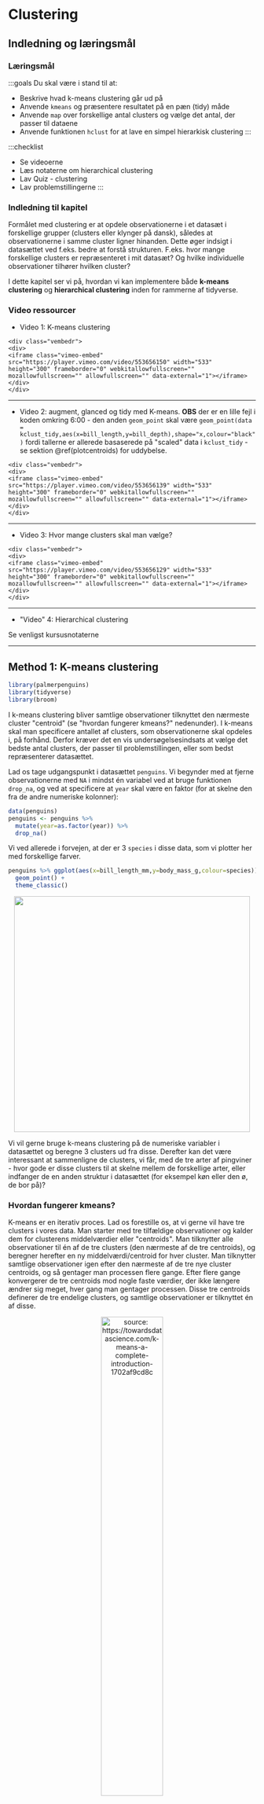 #  Clustering

## Indledning og læringsmål

### Læringsmål

:::goals
Du skal være i stand til at: 

* Beskrive hvad k-means clustering går ud på
* Anvende `kmeans` og præsentere resultatet på en pæn (tidy) måde
* Anvende `map` over forskellige antal clusters og vælge det antal, der passer til dataene
* Anvende funktionen `hclust` for at lave en simpel hierarkisk clustering
:::


:::checklist
* Se videoerne
* Læs notaterne om hierarchical clustering
* Lav Quiz - clustering
* Lav problemstillingerne
:::

### Indledning til kapitel

Formålet med clustering er at opdele observationerne i et datasæt i forskellige grupper (clusters eller klynger på dansk), således at observationerne i samme cluster ligner hinanden. Dette øger indsigt i datasættet ved f.eks. bedre at forstå strukturen. F.eks. hvor mange forskellige clusters er repræsenteret i mit datasæt? Og hvilke individuelle observationer tilhører hvilken cluster?

I dette kapitel ser vi på, hvordan vi kan implementere både __k-means clustering__ og __hierarchical clustering__ inden for rammerne af tidyverse.

### Video ressourcer

* Video 1: K-means clustering 


```{=html}
<div class="vembedr">
<div>
<iframe class="vimeo-embed" src="https://player.vimeo.com/video/553656150" width="533" height="300" frameborder="0" webkitallowfullscreen="" mozallowfullscreen="" allowfullscreen="" data-external="1"></iframe>
</div>
</div>
```

---

* Video 2: augment, glanced og tidy med K-means. __OBS__ der er en lille fejl i koden omkring 6:00 - den anden `geom_point` skal være `geom_point(data = kclust_tidy,aes(x=bill_length,y=bill_depth),shape="x,colour="black")` fordi tallerne er allerede basaserede på "scaled" data i `kclust_tidy` - se sektion \@ref(plotcentroids) for uddybelse.


```{=html}
<div class="vembedr">
<div>
<iframe class="vimeo-embed" src="https://player.vimeo.com/video/553656139" width="533" height="300" frameborder="0" webkitallowfullscreen="" mozallowfullscreen="" allowfullscreen="" data-external="1"></iframe>
</div>
</div>
```

---

* Video 3: Hvor mange clusters skal man vælge?


```{=html}
<div class="vembedr">
<div>
<iframe class="vimeo-embed" src="https://player.vimeo.com/video/553656129" width="533" height="300" frameborder="0" webkitallowfullscreen="" mozallowfullscreen="" allowfullscreen="" data-external="1"></iframe>
</div>
</div>
```

---

* "Video" 4: Hierarchical clustering

Se venligst kursusnotaterne

---

## Method 1: K-means clustering


```r
library(palmerpenguins)
library(tidyverse)
library(broom)
```

I k-means clustering bliver samtlige observationer tilknyttet den nærmeste cluster "centroid" (se "hvordan fungerer kmeans?" nedenunder). I k-means skal man specificere antallet af clusters, som observationerne skal opdeles i, på forhånd. Derfor kræver det en vis undersøgelsesindsats at vælge det bedste antal clusters, der passer til problemstillingen, eller som bedst repræsenterer datasættet.

Lad os tage udgangspunkt i datasættet `penguins`. Vi begynder med at fjerne observationerne med `NA` i mindst én variabel ved at bruge funktionen `drop_na`, og ved at specificere at `year` skal være en faktor (for at skelne den fra de andre numeriske kolonner):


```r
data(penguins)
penguins <- penguins %>% 
  mutate(year=as.factor(year)) %>%
  drop_na() 
```

Vi ved allerede i forvejen, at der er 3 `species` i disse data, som vi plotter her med forskellige farver.


```r
penguins %>% ggplot(aes(x=bill_length_mm,y=body_mass_g,colour=species)) + 
  geom_point() + 
  theme_classic()
```

<img src="09-clustering_files/figure-html/unnamed-chunk-6-1.svg" width="480" style="display: block; margin: auto;" />

Vi vil gerne bruge k-means clustering på de numeriske variabler i datasættet og beregne 3 clusters ud fra disse. Derefter kan det være interessant at sammenligne de clusters, vi får, med de tre arter af pingviner - hvor gode er disse clusters til at skelne mellem de forskellige arter, eller indfanger de en anden struktur i datasættet (for eksempel køn eller den ø, de bor på)?


### Hvordan fungerer kmeans?

K-means er en iterativ proces. Lad os forestille os, at vi gerne vil have tre clusters i vores data. Man starter med tre tilfældige observationer og kalder dem for clusterens middelværdier eller "centroids". Man tilknytter alle observationer til én af de tre clusters (den nærmeste af de tre centroids), og beregner herefter en ny middelværdi/centroid for hver cluster. Man tilknytter samtlige observationer igen efter den nærmeste af de tre nye cluster centroids, og så gentager man processen flere gange. Efter flere gange konvergerer de tre centroids mod nogle faste værdier, der ikke længere ændrer sig meget, hver gang man gentager processen. Disse tre centroids definerer de tre endelige clusters, og samtlige observationer er tilknyttet én af disse.

<div class="figure" style="text-align: center">
<img src="plots/kmeans.png" alt="source: https://towardsdatascience.com/k-means-a-complete-introduction-1702af9cd8c" width="50%" />
<p class="caption">(\#fig:unnamed-chunk-7)source: https://towardsdatascience.com/k-means-a-complete-introduction-1702af9cd8c</p>
</div>

Jeg beder ikke om detaljerne i metoden, men der er mange videoer på YouTube, der bedre forklarer, hvordan k-means fungerer, for eksempel: https://www.youtube.com/watch?v=4b5d3muPQmA

Bemærk, at der er noget __tilfældighed__ indbygget i algoritmen. Det betyder, at hver gang man anvender k-means, får man et lidt anderledes resultat.

### Within/between sum of squares

Man kan forestille sig, at hvis man laver en god clustering af et datasæt, så ligner observationerne inden for den samme cluster hinanden meget, mens observationerne i forskellige clusters er meget forskellige fra hinanden. Med andre ord, skal afstanden mellem observationerne i samme cluster være så lille som muligt, og afstanden mellem observationerne i forskellige clusters skal være så stor som muligt. For at måle dette kan man beregne følgende:  

* __total within sum of squares__ - den totale kvadrerede afstand fra observationerne til deres nærmeste centroid.
* __total between sum of squares__ - den totale afstand fra centroids til alle andre centroids. Denne skal være så stor som muligt.


### Kør k-means i R

K-means _fungerer kun på numeriske data_, som vi kan vælge fra datasættet med `select()` i kombination med hjælpefunktionen `where(is.numeric)`. Vi bruger også `scale()`, hvilket betyder, at alle variabler får den samme skala, og det forhindrer, at nogle får mere indflydelse end andre i det endelige resultat.


```r
penguins_scaled <- penguins %>% 
  select(where(is.numeric)) %>% 
  scale()
```

Man er også nødt til at specificere på forhånd, hvor mange clusters man ønsker at opdele datasættet i, så lad os sige `centers=3` inden for funktionen `kmeans()` her og beregne vores clusters:


```r
kclust <- kmeans(penguins_scaled,centers = 3)
kclust
```

```
#> K-means clustering with 3 clusters of sizes 129, 119, 85
#> 
#> Cluster means:
#>   bill_length_mm bill_depth_mm flipper_length_mm body_mass_g
#> 1     -1.0452359     0.4858944        -0.8803701  -0.7616078
#> 2      0.6537742    -1.1010497         1.1607163   1.0995561
#> 3      0.6710153     0.8040534        -0.2889118  -0.3835267
#> 
#> Clustering vector:
#>   [1] 1 1 1 1 1 1 1 1 1 1 1 1 3 1 3 1 1 1 1 1 1 1 1 1 1 1 1 1 1 1 1 1 1 1 1 1 1
#>  [38] 1 3 1 1 1 1 3 1 1 1 3 1 1 1 1 1 1 1 3 1 1 1 1 1 1 1 3 1 1 1 3 1 3 1 1 1 3
#>  [75] 1 3 1 1 1 1 1 1 1 1 1 3 1 1 1 3 1 1 1 3 1 3 1 1 1 1 1 1 1 3 1 3 1 3 1 3 1
#> [112] 1 1 1 1 1 1 1 1 1 1 1 1 3 1 3 1 1 1 1 1 1 1 1 1 1 1 1 1 1 1 1 1 1 1 3 2 2
#> [149] 2 2 2 2 2 2 2 2 2 2 2 2 2 2 2 2 2 2 2 2 2 2 2 2 2 2 2 2 2 2 2 2 2 2 2 2 2
#> [186] 2 2 2 2 2 2 2 2 2 2 2 2 2 2 2 2 2 2 2 2 2 2 2 2 2 2 2 2 2 2 2 2 2 2 2 2 2
#> [223] 2 2 2 2 2 2 2 2 2 2 2 2 2 2 2 2 2 2 2 2 2 2 2 2 2 2 2 2 2 2 2 2 2 2 2 2 2
#> [260] 2 2 2 2 2 2 3 3 3 3 3 3 3 3 3 3 3 3 3 3 3 3 3 3 3 3 1 3 1 3 3 3 3 3 3 3 1
#> [297] 3 1 3 3 3 3 3 3 3 3 3 3 3 3 3 3 3 3 3 3 3 3 3 1 3 3 3 3 3 3 3 3 3 3 3 3 3
#> 
#> Within cluster sum of squares by cluster:
#> [1] 120.7030 139.4684 109.4813
#>  (between_SS / total_SS =  72.2 %)
#> 
#> Available components:
#> 
#> [1] "cluster"      "centers"      "totss"        "withinss"     "tot.withinss"
#> [6] "betweenss"    "size"         "iter"         "ifault"
```

Man får forskellige ting frem, for eksempel:

* `Cluster means` - det svarer til de centroids markeret med __x__ i figuren ovenfor - bemærk, at de er 4-dimensionelle, da vi har brugt 4 variabler til at beregne resultatet. 
* `Clustering` vector - hvilken cluster hver observation er blevet tilknyttet.
* `Within cluster sum of squares` - Jo mindre, jo bedre - hvor meget observationerne inden for samme cluster ligner hinanden (den totale kvadrerede afstand fra observationerne til deres nærmeste centroid).

### Ryd op i k-means resultaterne med pakken `broom`

Fra pakken `broom` har vi indtil videre mest beskæftiget os med `glance()`. Med `glance()` får man én-linje baserede summary statistikker fra én eller flere modeller samlet i én dataramme, for at lette et plot/labels osv. Der er også to andre funktioner vi tager i brug her. Her er en beskrivelse af de tre.

Broom verb    | Beskrivelse
----------- | -----------------
`glance()`    | single line summary - lav et elbow plot
`augment()`   | Tilføj datasæt til clusters - lav plots farvet efter cluster 
`tidy()`      | Multi-line summary - ekstraher centroids 

For at lave et plot af clusters kan det især være nyttigt at benytte `augment`. Her kan man se, at vi har fået en kolonne, der hedder `.cluster` med i den oprindelige dataramme (jeg flyttede kolonnen til første plads i nedenstående kode, så man kan se den i outputtet af kursusnoterne). 


```r
kc1 <- augment(kclust, penguins) #clustering = første plads, data = anden plads
kc1 %>% select(.cluster,all_of(names(penguins)))
```

```
#> # A tibble: 333 × 9
#>    .cluster species island    bill_length_mm bill_depth_mm flipper_length_mm
#>    <fct>    <fct>   <fct>              <dbl>         <dbl>             <int>
#>  1 1        Adelie  Torgersen           39.1          18.7               181
#>  2 1        Adelie  Torgersen           39.5          17.4               186
#>  3 1        Adelie  Torgersen           40.3          18                 195
#>  4 1        Adelie  Torgersen           36.7          19.3               193
#>  5 1        Adelie  Torgersen           39.3          20.6               190
#>  6 1        Adelie  Torgersen           38.9          17.8               181
#>  7 1        Adelie  Torgersen           39.2          19.6               195
#>  8 1        Adelie  Torgersen           41.1          17.6               182
#>  9 1        Adelie  Torgersen           38.6          21.2               191
#> 10 1        Adelie  Torgersen           34.6          21.1               198
#> # ℹ 323 more rows
#> # ℹ 3 more variables: body_mass_g <int>, sex <fct>, year <fct>
```

Nu benytter vi `kc1` til at lave et plot. Her giver jeg en farve efter `.cluster` og form efter `species`, så vi kan sammenligne vores beregnede clusters med de tre forskellige arter. Bemærk her, at jeg kun har to variabler i plottet, men der er faktisk fire variabler, som blev brugt til at lave clusters med funktionen `kmeans`. En anden måde er at plotte de første to principal components i stedet for to af de fire variabler - det beskæftiger vi os med næste gang.


```r
ggplot(kc1, aes(x = scale(bill_length_mm), 
                y = scale(bill_depth_mm))) + 
  geom_point(aes(color = .cluster, shape = species)) + theme_minimal()
```

<img src="09-clustering_files/figure-html/unnamed-chunk-11-1.svg" width="480" style="display: block; margin: auto;" />

Vi kan også f.eks. optælle, hvor mange af de tre arter vi får i hver af vores tre clusters, hvor vi kan se, at `Adelie` og `Chinstrap` er blevet mere blandet mellem to af de tre clusters end `Gentoo`.


```r
kc1 %>% count(.cluster, species)
```

```
#> # A tibble: 5 × 3
#>   .cluster species       n
#>   <fct>    <fct>     <int>
#> 1 1        Adelie      124
#> 2 1        Chinstrap     5
#> 3 2        Gentoo      119
#> 4 3        Adelie       22
#> 5 3        Chinstrap    63
```


### Plot cluster centroids {#plotcentroids}

Næste skridt er at se på resultatet af funktionen `tidy()` fra `broom`-pakken. Her har vi fået en overskuelig dataramme med middelværdierne (centroids) for de tre clusters over de fire variabler, som blev brugt i beregningerne.


```r
kclust_tidy <- kclust %>% tidy()
kclust_tidy
```

```
#> # A tibble: 3 × 7
#>   bill_length_mm bill_depth_mm flipper_length_mm body_mass_g  size withinss
#>            <dbl>         <dbl>             <dbl>       <dbl> <int>    <dbl>
#> 1         -1.05          0.486            -0.880      -0.762   129     121.
#> 2          0.654        -1.10              1.16        1.10    119     139.
#> 3          0.671         0.804            -0.289      -0.384    85     109.
#> # ℹ 1 more variable: cluster <fct>
```

Herefter benytter jeg `kclust_tidy` som et ekstra datasæt i ovenstående plot, men indenfor en anden `geom_point()` for at tilføje en `x`-form i midten af de tre clusters - se de følgende tre punkter, der forklarer nogle detaljer i koden:

* Jeg bruger funktionen `scale()` på `bill_length_mm` og `bill_depth_mm`, fordi mine centroids, som også skal med i plottet, blev beregnet på skalerede data.
* Jeg behøver ikke at anvende `scale()` på mine centroids lagret i `kclust_tidy`, så jeg angiver bare akser-variablerne i `aes()` uden at anvende `scale()`.
* Jeg har brugt `color` og `shape` som lokale aesthetics i den første `geom_point()` her, da de ikke eksisterer som kolonner i `kclust_tidy`.


```r
ggplot(kc1, aes(x = scale(bill_length_mm), # skal skalere de oprindelige data
                y = scale(bill_depth_mm))) + 
  geom_point(aes(color = .cluster, shape = species)) +
  geom_point(data = kclust_tidy, 
             aes(x = bill_length_mm, # behøver ikke at skalere igen
                 y = bill_depth_mm),
             size = 10, shape = "x", show.legend = FALSE) + 
  theme_bw()
```

<img src="09-clustering_files/figure-html/unnamed-chunk-14-1.svg" width="480" style="display: block; margin: auto;" />

Vi kan se, at vores clusters ikke præcist fanger de samme tre grupper, som variablen `species` - der er forskelle. Det kan være, at vi også har fanget nogle oplysninger om fx den ø, pingvinerne bor på, eller deres køn.

## Kmeans: hvor mange clusters?

Vi gættede på 3 clusters i den ovenstående analyse (da vi havde oplysninger om arter i forvejen), men det kunne godt være, at et andet antal clusters passer bedre til datasættet. Vi kan beregne flere clusterings og angive forskellige antal clusters, og dernæst bruge resultaterne fra disse til at træffe en beslutning om, hvor mange clusters vi vil angive i vores endelige clustering.

Det er vigtigt at kunne finde frem til et passende antal clusters:

* For mange clusters kan resultere i overfitting, hvor vi har for mange til at fortolke eller give mening.
* For få kan betyde, at vi overser indsigter i strukturen eller vigtige tendenser i datasættet.

### Få Broom output for forskellige antal clusters

I det følgende laver jeg en brugerdefineret funktion, der laver en clustering på datasættet `penguins_scaled`, og hvor jeg angiver, at antallet af beregnede clusters skal være `.x`, der er et heltal (fx 1,3,99 osv.). Bemærk derfor, at selve data er den samme hver gang jeg anvender funktionen - det er bare antallet af clusters jeg beregner, der kan variere.


```r
my_func <- ~kmeans(penguins_scaled,centers = .x)
```

Dernæst laver jeg en `tibble` med variablen `k`, som indeholder heltal fra 1 op til 9. Når jeg anvender funktionen `map` på kolonnen `k` med ovenstående funktion `my_func`, svarer det til, at jeg anvender `kmeans` ni gange, med antal clusters fra 1 til 9. Jeg gemmer clustering resultaterne i en kolonne kaldet `kclust`, og så anvender jeg `tidy`, `glance` og `augment` til at få de forskellige outputter fra mine clusterings.


```r
kclusts <- 
  tibble(k = 1:9) %>%
  mutate( kclust = map(k, my_func),
          tidied = map(kclust, tidy),
          glanced = map(kclust, glance),
          augmented = map(kclust, ~.x %>% augment(penguins))
        )
```

Husk, at for at få frem resultaterne i de forskellige formater fra `tidy`,`glance` og `augment`, er vi nødt til at anvende funktionen `unnest()` - her gemmer jeg resultaterne i tre nye dataframes, som vi kan referere til efterfølgende:


```r
kclusts_tidy    <- kclusts %>% unnest(tidied)
kclusts_augment <- kclusts %>% unnest(augmented)
kclusts_glance <- kclusts %>% unnest(glanced)
```


### Elbow plot (glance)

Vi bruger `tot.withinss` fra outputtet fra `glance()` (dataframen `kclusts_glance`). Det giver målinger for den totale afstand af observationerne fra deres nærmeste centroid (within sum of squares).


```r
kclusts_glance
```

```
#> # A tibble: 9 × 8
#>       k kclust   tidied           totss tot.withinss betweenss  iter augmented
#>   <int> <list>   <list>           <dbl>        <dbl>     <dbl> <int> <list>   
#> 1     1 <kmeans> <tibble [1 × 7]>  1328        1328.  9.09e-13     1 <tibble> 
#> 2     2 <kmeans> <tibble [2 × 7]>  1328         551.  7.77e+ 2     1 <tibble> 
#> 3     3 <kmeans> <tibble [3 × 7]>  1328         371.  9.57e+ 2     2 <tibble> 
#> 4     4 <kmeans> <tibble [4 × 7]>  1328         293.  1.03e+ 3     3 <tibble> 
#> 5     5 <kmeans> <tibble [5 × 7]>  1328         276.  1.05e+ 3     4 <tibble> 
#> 6     6 <kmeans> <tibble [6 × 7]>  1328         260.  1.07e+ 3     3 <tibble> 
#> 7     7 <kmeans> <tibble [7 × 7]>  1328         183.  1.14e+ 3     3 <tibble> 
#> 8     8 <kmeans> <tibble [8 × 7]>  1328         172.  1.16e+ 3     3 <tibble> 
#> 9     9 <kmeans> <tibble [9 × 7]>  1328         167.  1.16e+ 3     3 <tibble>
```

Jo flere clusters, jo mindre er statistikken `tot.withinss` typisk, men vi kan se i det følgende plot, at efter 2 eller 3 clusters, er der ikke meget gevinst ved at bruge flere clusters. Derfor vælger man ofte enten 2 eller 3. Dette plot kaldes ofte for en 'elbow' plot - man vælger det antal, der ligger på 'elbuen', hvor der ikke er meget gevinst ved at inkludere flere clusters i datasættet (men det er selvfølgelig meget subjektivt, hvilket tal man vælger til sidst).


```r
kclusts_glance %>% 
  ggplot(aes(x = k, y = tot.withinss)) + 
  geom_line() + 
  geom_point() + 
  theme_bw()
```

<img src="09-clustering_files/figure-html/unnamed-chunk-19-1.svg" width="480" style="display: block; margin: auto;" />


### Automatisk beslutning med pakken `NbClust`

Man kan også overveje at prøve noget mere automatisk. For eksempel, pakken `NbClust` laver 30 forskellige clustering-algoritmer på datasættet for antal clusters fra 2 op til 9, og for hver af disse tages en beslutning om det bedste antal clusters. Man kan således se, hvilket antal clusters der blev valgt flest gange af de forskellige algoritmer.


```r
library(NbClust)
set.seed(24) #fordi outputtet fra NbClust har indbygget tilfældighed
cluster_30_indexes <- NbClust(data = penguins_scaled, 
                              distance = "euclidean", 
                              min.nc = 2, 
                              max.nc = 9, 
                              method = "complete")
```

Som det ses nedenfor, er enten 2 eller 3 clusters optimalt, hvilket stemmer overens med 'elbow' plot-metoden.


```r
as_tibble(cluster_30_indexes$Best.nc[1,]) %>%
  ggplot(aes(x=factor(value))) + 
  geom_bar(stat="count",fill="blue") + 
  xlab("Antal clusters") + ylab("Antal clustering-algoritmer der vælger dette antal") +
  coord_flip() +
  theme_minimal()
```

<img src="09-clustering_files/figure-html/unnamed-chunk-21-1.svg" width="384" style="display: block; margin: auto;" />

### Visualisering af de forskellige antal clusters (augment)

Vi kan også visualisere, hvordan de forskellige antal clusters tager sig ud. Her kan vi bruge vores resultater fra `augment`-funktionen (`kclusts_augment`), som indeholder tilknytningerne af observationerne til clusters for hver af de ni clusterings. Bemærk, at `kclusts_augment` har 2997 observationer. Dette svarer til 9 (antal clusterings) x 333 (antal observationer i `penguins`), fordi vi har brugt `unnest` til at samle alle resultaterne.


```r
kclusts_augment %>% glimpse()
```

```
#> Rows: 2,997
#> Columns: 13
#> $ k                 <int> 1, 1, 1, 1, 1, 1, 1, 1, 1, 1, 1, 1, 1, 1, 1, 1, 1, 1…
#> $ kclust            <list> [1, 1, 1, 1, 1, 1, 1, 1, 1, 1, 1, 1, 1, 1, 1, 1, 1,…
#> $ tidied            <list> [<tbl_df[1 x 7]>], [<tbl_df[1 x 7]>], [<tbl_df[1 x …
#> $ glanced           <list> [<tbl_df[1 x 4]>], [<tbl_df[1 x 4]>], [<tbl_df[1 x …
#> $ species           <fct> Adelie, Adelie, Adelie, Adelie, Adelie, Adelie, Adel…
#> $ island            <fct> Torgersen, Torgersen, Torgersen, Torgersen, Torgerse…
#> $ bill_length_mm    <dbl> 39.1, 39.5, 40.3, 36.7, 39.3, 38.9, 39.2, 41.1, 38.6…
#> $ bill_depth_mm     <dbl> 18.7, 17.4, 18.0, 19.3, 20.6, 17.8, 19.6, 17.6, 21.2…
#> $ flipper_length_mm <int> 181, 186, 195, 193, 190, 181, 195, 182, 191, 198, 18…
#> $ body_mass_g       <int> 3750, 3800, 3250, 3450, 3650, 3625, 4675, 3200, 3800…
#> $ sex               <fct> male, female, female, female, male, female, male, fe…
#> $ year              <fct> 2007, 2007, 2007, 2007, 2007, 2007, 2007, 2007, 2007…
#> $ .cluster          <fct> 1, 1, 1, 1, 1, 1, 1, 1, 1, 1, 1, 1, 1, 1, 1, 1, 1, 1…
```

I den følgende kode laver jeg et plot af `flipper_length_mm` mod `bill_length_mm` og anvender `facet_wrap`, så hver clustering får sit eget plot (så der er 333 observationer pr. plot).


```r
kclusts_augment %>% 
  ggplot(aes(x = flipper_length_mm, y = bill_length_mm, colour=.cluster)) +
        geom_point(aes(shape=factor(species)), alpha = 0.8) + 
        facet_wrap(~ k) + 
        theme_bw() 
```

<img src="09-clustering_files/figure-html/unnamed-chunk-23-1.svg" width="672" style="display: block; margin: auto;" />

Vi kan nemt inddrage `kclusts_tidy()` og lave "X"-mærker ved blot at tilføje en ekstra `geom_point` og specificere `kclusts_tidy`. Først anvender jeg funktionen `rename`, så variablen `cluster` fra `kclusts_tidy` matcher `.cluster` fra `kclusts_augment`.


<!-- Husk også at da `scale()` blev brugt til at lave clustering, skal man plotter `scale(flipper_length_mm)` og `scale(bill_length_mm)` på plottet, men `aes(x=flipper_length_mm,y=bill_length_mm)` lokalt, fordi jeg behøver ikke at anvende `scale()` igen på min centroids. -->


```r
kclusts_tidy <- kclusts_tidy %>% rename(.cluster=cluster)

kclusts_augment %>% 
  ggplot(aes(x = scale(flipper_length_mm), y = scale(bill_length_mm),colour=.cluster)) + #scale here
        geom_point(aes(shape=factor(species)), alpha = 0.8) + 
        facet_wrap(~ k) + 
        geom_point(data = kclusts_tidy,
                   aes(x=flipper_length_mm,y=bill_length_mm), #already based on scaled data, so don't scale
                   size = 10, shape = "x",col="black", show.legend = FALSE) + 
        theme_bw()
```

<img src="09-clustering_files/figure-html/unnamed-chunk-24-1.svg" width="672" style="display: block; margin: auto;" />

Vi kan forsøge at kigge endnu dybere ind i resultaterne - her introducerer jeg `sex` som en ekstra variabel i plottet. Husk, at variablen `sex` ikke blev brugt i vores k-means clustering, men det kan være, at der er nogle aspekter ved de fire variabler, som kan fortælle os noget om kønnet på pingvinerne. For at spare plads, har jeg kun vist antallet af clusters fra 2 til 5.


```r
kclusts_augment %>% filter(k %in% 2:5) %>% 
  ggplot(aes(x = scale(flipper_length_mm), y = scale(bill_length_mm),colour=.cluster)) +
        geom_point(aes(shape=factor(species)), alpha = 0.8) + 
        facet_grid(sex ~ k) + 
        geom_point(data = kclusts_tidy %>% filter(k %in% 2:5),
                   aes(x = flipper_length_mm,
                       y = bill_length_mm), 
                   size = 10, shape = "x", colour = "black",show.legend = FALSE) +
        theme_bw()
```

<img src="09-clustering_files/figure-html/unnamed-chunk-25-1.svg" width="960" style="display: block; margin: auto;" />

### Nest/map-ramme fra sidste gang

Som en sidste bemærkning med k-means, kan man også lave en clustering for hver af de tre arter separat. I det følgende opretter jeg en nested dataframe, som indeholder tre datasæt (`penguins` opdelt efter variablen `species`), og jeg anvender den brugerdefinerede funktion `scale_me` til at udvælge de numeriske variabler og anvende `scale()` på hvert datasæt.


```r
scale_me <- ~.x %>% select(where(is.numeric)) %>% scale

penguins_nest <- penguins %>% 
  group_by(species) %>%
  nest() %>%
  mutate("data_scaled" = map(data, scale_me))
```

Dernæst laver jeg en brugerdefineret funktion til at lave en clustering på datasættet `.x`, og angiver at antallet af clusters skal være 3. Bemærk, at i den ovenstående sektion varierede vi antallet af clusters (indstilling `centers`), men her fastlægger vi antallet af clusters og varierer i stedet selve datasættet.


```r
cluster_me <- ~.x %>% kmeans(centers=3)
```

Jeg anvender `cluster_me` på mine skalerede datasæt, og anvender derefter `glance`, `augment` og `tidy` på clustering-resultaterne ligesom tidligere (bemærk brugen af `map` til at `augment` de opdelte datasæt).


```r
penguins_nest <- penguins_nest %>% 
  mutate(clusters = map(data_scaled,cluster_me),
         clusters_glance = map(clusters,glance),
         clusters_augment = map2(clusters,data_scaled,~.x %>% augment(.y)), #I augment the scaled data so the correct scaling (based on individual datasets) appears in the next plot
         clusters_tidy = map(clusters,tidy))

nested_clusters_augment <- penguins_nest %>% unnest(clusters_augment)
nested_clusters_tidy <- penguins_nest %>% unnest(clusters_tidy)
```

Til sidste laver jeg en plot af resultaterne:


```r
nested_clusters_augment %>% 
  ggplot(aes(x=bill_length_mm,y=flipper_length_mm,colour=.cluster)) + #data already scaled
  geom_point() +
  facet_grid(~species) + 
  geom_point(data=nested_clusters_tidy,
             shape="X",colour="black",
             size = 10) +
  theme_bw()
```

<img src="09-clustering_files/figure-html/unnamed-chunk-29-1.svg" width="672" style="display: block; margin: auto;" />



## Metode 2: Hierarchical clustering

K-means er en meget populær metode til at lave clustering, men der findes mange andre metoder, fx hierarkisk clustering. Vi skifter over til `mtcars`, og ligesom med `kmeans` skal vi først anvende `scale` på de numeriske kolonner i dataene.


```r
mtcars_scaled <- mtcars %>% select(where(is.numeric)) %>% scale()
```

I modsætning til k-means skal man først beregne afstanden mellem alle observationerne i dataene for at lave hierarkisk clustering. Det gør man med funktionen `dist()` (som bruger den euklidiske afstand som standard):


```r
d <- dist(mtcars_scaled)
```

For at lave en hierarkisk clustering anvender man funktionen `hclust()`. Metoden `complete` er standard, men man kan afprøve andre metoder (der er ikke en fast regel for, hvilken metode man skal bruge).


```r
mtcars_hc <- hclust(d, method = "complete" )
# Metoder: "average", "single", "complete", "ward.D"
```

I det følgende arbejder vi lidt med `mtcars_hc` for at få nogle clusters frem, og for at lave et plot.

### Vælge ønsket antal clusters

Funktionen `cutree` anvendes til at få clusters fra resultaterne af funktionen `hclust`. For eksempel, hvis man gerne vil have 4 clusters, bruger man `k = 4`. Jeg specificerer `order_clusters_as_data = FALSE` for at få clusters i den rækkefølge, som passer til det plot (dendrogram) vi laver (bemærk at man skal have pakken `dendextend` installeret for at få det til at fungere).


```r
library(dendextend)

clusters <- cutree(mtcars_hc, k = 4, order_clusters_as_data = FALSE)
```

Her laver jeg et overblik over, hvor mange observationer fra `mtcars` der er i hver cluster:


```r
tibble("cluster"=clusters) %>% group_by(cluster) %>% summarise(n())
```

```
FALSE # A tibble: 4 × 2
FALSE   cluster `n()`
FALSE     <int> <int>
FALSE 1       1     7
FALSE 2       2     8
FALSE 3       3    12
FALSE 4       4     5
```

### Lav et pænt plot af dendrogrammet med ggplot2

Først anvender jeg funktionen `dendro_data()` til at udtrække dendrogrammet fra `hclust()` resultaterne.


```r
library(ggdendro)
dend_data <- dendro_data(mtcars_hc %>% as.dendrogram, type = "rectangle")
```

Vi tilføjer vores clusters, som vi beregnede ovenfor (det er derfor, vi sikrede rækkefølgen af clusters):


```r
dend_data$labels <- dend_data$labels %>% 
  mutate(cluster = clusters)
```

Vi benytter `dend_data$segments` og `dend_data$labels` til at lave et informativt plot af dataene med `ggplot2`.


```r
ggplot(dend_data$segments) + 
  geom_segment(aes(x = x, y = y, xend = xend, yend = yend)) +
  coord_flip() +
  geom_text(data = dend_data$labels, 
            aes(x, y, label = label,col=factor(cluster)),
            hjust=1,size=3) +
  ylim(-3, 10) + 
  theme_dendro()
```

<img src="09-clustering_files/figure-html/unnamed-chunk-37-1.svg" width="672" style="display: block; margin: auto;" />


Så kan man se, der er fire clusters i dengrammet, og biler der er tætest på hinanden ligner hinanden mest - fk. Merc 280C og Merc 280 må være meget éns, og er som forventet lige ved siden af hinanden i plottet.

Man kan godt tilpasse ovenstående kode til et andet datasæt - se problemstillinger, men man må også gerne udvide plottet med de forskellige viden vi har om ggplot2.

### Afprøve andre metoder på hierachical clustering

Ekstra hvis du vil afprøve de fire metoder i `hclust` - "average", "single", "complete" og "ward.D".


```r
# samme ggplot kommando som ovenpå lavet til en funktion 
den_plot <- ~ggplot(.x$segments) + 
  geom_segment(aes(x = x, y = y, xend = xend, yend = yend)) +
  coord_flip() +
  geom_text(data = .x$labels, 
            aes(x, y, label = label),
            hjust=1,size=2) +
  ylim(-4, 10) + theme_dendro()
```

Vi iterate over de fire metoder og lave samme process som ovenpå med map. Derefter kan man lave et plot fk. med grid.arrange:


```r
# fire metoder:
m <- c( "average", "single", "complete", "ward.D")

hc_results <- 
  tibble(method = m) %>%
  mutate( kclust = map(method, ~hclust(d, method = .x)), 
          dendrogram = map(kclust,as.dendrogram),
          den_dat = map(dendrogram,~dendro_data(.x,type="rectangle")),
          plot = map(den_dat,den_plot))

library(gridExtra)
grid.arrange(grobs = hc_results %>% pull(plot),ncol=2)
```

<img src="09-clustering_files/figure-html/unnamed-chunk-39-1.svg" width="672" style="display: block; margin: auto;" />


## Problemstillinger

__Problem 1__) Quiz - Clustering

---

__Problem 2__) *Funktionen kmeans*. I ovenstående brugte vi `mtcars` i hierarchical clustering, men lad os se, hvordan det ser ud med `k-means`. Du er velkommen til at tilpasse min ovenstående kode, som jeg brugte til `penguins` datasættet:

__a__) Benyt `kmeans` til at finde 2 clusters i datasættet `mtcars`: 

* Husk at vælge kun de numeriske kolonner og skalér datasættet på forhånd.
* Gem din clustering som `my_clusters`.
* Hvor mange observationer er der i hver af de to clusters?
    


__b__) Brug funktionen `augment` til at forbinde det oprindelige datasæt til dine clusters fra `my_clusters` (skriv `mtcars` indenfor funktionen `augment`).



__c__) Brug dit "augmenterede" datasæt til at lave et scatterplot mellem to af de numeriske variabler (du vælger selv hvilke) i datasættet, og farvelæg dem efter dine beregnede klynger. Da du har knyttet det oprindelige datasæt (som ikke var skaleret) i `augment()`-funktionen, skal du skalere dine variabler i plottet.




__d__) Tilføj `tidy()`-funktionen for at få fat i middelværdierne/centroids for hver af de 2 clusters, og tilpas min kode fra notaterne (sektion 9.2.5) for at tilføje dem til plottet som 'x' (husk at din "centers"/centroids er allerede baserede på scaled data så du behøver ikke at anvende scale på deres værdier).
 

 



---

__Problem 3__) *Hierarchical clustering øvelse*

Vi laver en analyse af det `msleep` datasæt. Jeg har lavet oprydningen og scaling for dig:


```r
data(msleep)
msleep_clean <- msleep %>% select(name,where(is.numeric)) %>% drop_na()
msleep_scaled <- msleep_clean %>% select(-name) %>% scale
row.names(msleep_scaled) <- msleep_clean$name
```


Tilpas min kode fra kursusnotaterne (sektion 9.4) til at lave følgende:

__a__)  Benyt funktioner `dist()` og dernæst `hclust()` på datasættet `msleep_scaled`. 




__b__) Benyt `cutree` for at finde 5 clusters fra dine `hclust`-resultater, og kalde det for `clusters`. Husk at anvende `order_clusters_as_data = FALSE` så at vi har den korrekt rækkefølge for et plot (_OBS man skal installere/indlæse pakken `dendextend`_)



__c__) Benyt `dendro_data` til at udtrække de dendrogram fra resultaterne og tilføj `clusters` til `dend_data$labels` (kopier kode fra 9.4.2).





__d__) Lav et dengrogram plot: igen tilpas koden (9.4.2) for `mtcars` eksempel for nuværende data




---

__Problem 4)__

Inlæs data


```r
wholesale <- read.csv("https://www.dropbox.com/s/7nb5pkruqt4fqn4/Wholesale%20customers%20data.csv?dl=1", header = TRUE)
```

__a__) Foretag ændringer i datasættet i henhold til følgende instruktioner (og husk at gemme):

* Channel - anvend `recode` for at ændre til navne
  + 1 = horeca
  + 2 = retail
 
* Region - anvend `recode` for at ændre til navne
  + 1 = Lisnon
  + 2 = Oporto
  + 3 = Other

* Anvend `map_if` til at transformere samtlige numeriske variabler med `log` (sektion 7.5.2)



__b__) Udvælg de numeriske variabler fra dit datasæt og anvende `scale()` - kalde dit nye datasæt for `wholescale_scale`



__c__) Tilpas min kode fra sektion 9.3.1 til at lave 10 clusterings (k=1:10) på `wholesale_scale` og gem dem i en dataframe, sammen med din clusterings resultater i "tidy", "glance" og "augment" form.



__d__) Lav et elbow plot fra dit output fra `glance` (sektion 9.3.2)



__e__) Udvælg clusterings hvor k er fra 2 til 7 fra dit output fra `augment` og lav scatter plots af variabler `Frozen` VS `Fresh`, hvor du:
  
  * Giv farve efter .cluster
  * Adskil plots efter `k`
  * Prøv dernæst at adskille dit plots yderligere efter `Channel`.



<!-- __f)__ Tag udgangspunkt i dit output fra `tidy` hvor antal clusters er 4 - lav et barplot for at vise middelværdier/centroids fra din clustering. -->

<!-- ```{r,echo=F,eval=F} -->
<!-- kmeans_tidy %>%  -->
<!--   filter(k==4) %>%  -->
<!--   pivot_longer(cols=colnames(wholesale_scale)) %>% -->
<!--   ggplot(aes(x=cluster,y=value,fill=name)) +  -->
<!--   geom_bar(stat="identity",position="dodge",colour="black")  -->
<!-- ``` -->

__f)__ Tilpas koden fra 9.3.5 til at lave en analyse for "hoerca" og "retail" (variablen `Channel`) hver for sig. Angiv 4 clusters i din analyse.



__g)__ Lav et plot af din clustering (adskilt efter variablen `Channel`) og få "x" på plotterne til at vise din cluster middelværdier for `Frozen` og `Fresh`.


